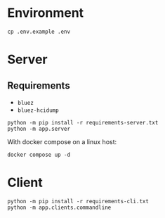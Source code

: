 # Environment

```
cp .env.example .env
```

# Server

## Requirements

- `bluez`
- `bluez-hcidump`

```
python -m pip install -r requirements-server.txt
python -m app.server
```

With docker compose on a linux host:

```
docker compose up -d
```

# Client

```
python -m pip install -r requirements-cli.txt
python -m app.clients.commandline
```
